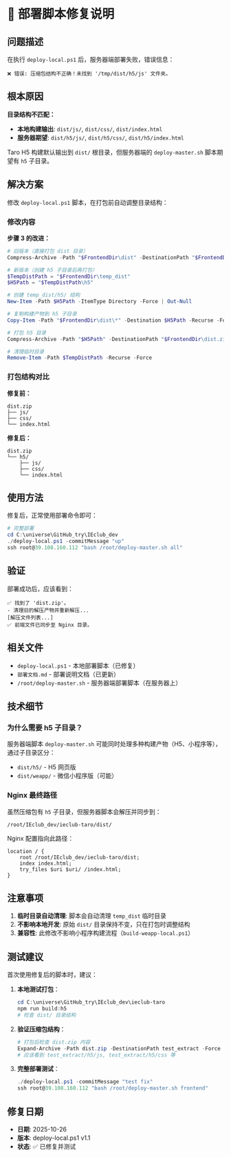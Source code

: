 # 🔧 部署脚本修复说明

## 问题描述

在执行 `deploy-local.ps1` 后，服务器端部署失败，错误信息：
```
❌ 错误: 压缩包结构不正确！未找到 '/tmp/dist/h5/js' 文件夹。
```

## 根本原因

**目录结构不匹配：**
- **本地构建输出**: `dist/js/`, `dist/css/`, `dist/index.html`
- **服务器期望**: `dist/h5/js/`, `dist/h5/css/`, `dist/h5/index.html`

Taro H5 构建默认输出到 `dist/` 根目录，但服务器端的 `deploy-master.sh` 脚本期望有 `h5` 子目录。

## 解决方案

修改 `deploy-local.ps1` 脚本，在打包前自动调整目录结构：

### 修改内容

**步骤 3 的改进：**
```powershell
# 旧版本（直接打包 dist 目录）
Compress-Archive -Path "$FrontendDir\dist" -DestinationPath "$FrontendDir\dist.zip" -Force

# 新版本（创建 h5 子目录后再打包）
$TempDistPath = "$FrontendDir\temp_dist"
$H5Path = "$TempDistPath\h5"

# 创建 temp_dist/h5/ 结构
New-Item -Path $H5Path -ItemType Directory -Force | Out-Null

# 复制构建产物到 h5 子目录
Copy-Item -Path "$FrontendDir\dist\*" -Destination $H5Path -Recurse -Force

# 打包 h5 目录
Compress-Archive -Path "$H5Path" -DestinationPath "$FrontendDir\dist.zip" -Force

# 清理临时目录
Remove-Item -Path $TempDistPath -Recurse -Force
```

### 打包结构对比

**修复前：**
```
dist.zip
├── js/
├── css/
└── index.html
```

**修复后：**
```
dist.zip
└── h5/
    ├── js/
    ├── css/
    └── index.html
```

## 使用方法

修复后，正常使用部署命令即可：

```powershell
# 完整部署
cd C:\universe\GitHub_try\IEclub_dev
./deploy-local.ps1 -commitMessage "up"
ssh root@39.108.160.112 "bash /root/deploy-master.sh all"
```

## 验证

部署成功后，应该看到：
```
✅ 找到了 'dist.zip'。
- 清理旧的解压产物并重新解压...
[解压文件列表...]
✅ 前端文件已同步至 Nginx 目录。
```

## 相关文件

- `deploy-local.ps1` - 本地部署脚本（已修复）
- `部署文档.md` - 部署说明文档（已更新）
- `/root/deploy-master.sh` - 服务器端部署脚本（在服务器上）

## 技术细节

### 为什么需要 h5 子目录？

服务器端脚本 `deploy-master.sh` 可能同时处理多种构建产物（H5、小程序等），通过子目录区分：
- `dist/h5/` - H5 网页版
- `dist/weapp/` - 微信小程序版（可能）

### Nginx 最终路径

虽然压缩包有 `h5` 子目录，但服务器脚本会解压并同步到：
```
/root/IEclub_dev/ieclub-taro/dist/
```

Nginx 配置指向此路径：
```nginx
location / {
    root /root/IEclub_dev/ieclub-taro/dist;
    index index.html;
    try_files $uri $uri/ /index.html;
}
```

## 注意事项

1. **临时目录自动清理**: 脚本会自动清理 `temp_dist` 临时目录
2. **不影响本地开发**: 原始 `dist/` 目录保持不变，只在打包时调整结构
3. **兼容性**: 此修改不影响小程序构建流程（`build-weapp-local.ps1`）

## 测试建议

首次使用修复后的脚本时，建议：

1. **本地测试打包**：
   ```powershell
   cd C:\universe\GitHub_try\IEclub_dev\ieclub-taro
   npm run build:h5
   # 检查 dist/ 目录结构
   ```

2. **验证压缩包结构**：
   ```powershell
   # 打包后检查 dist.zip 内容
   Expand-Archive -Path dist.zip -DestinationPath test_extract -Force
   # 应该看到 test_extract/h5/js, test_extract/h5/css 等
   ```

3. **完整部署测试**：
   ```powershell
   ./deploy-local.ps1 -commitMessage "test fix"
   ssh root@39.108.160.112 "bash /root/deploy-master.sh frontend"
   ```

## 修复日期

- **日期**: 2025-10-26
- **版本**: deploy-local.ps1 v1.1
- **状态**: ✅ 已修复并测试

